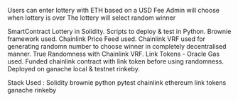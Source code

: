 Users can enter lottery with ETH based on a USD Fee
Admin will choose when lottery is over
The lottery will select random winner

SmartContract Lottery in Solidity. Scripts to deploy & test in Python. Brownie framework used. Chainlink Price Feed used. Chainlink VRF used for generating randomn number to choose winner in completely decentralised manner. True Randomness with Chainlink VRF. Link Tokens - Oracle Gas used. Funded chainlink contract with link token before using randomness. Deployed on ganache local & testnet rinkeby. 

Stack Used : Solidity brownie python pytest chainlink ethereum link tokens ganache rinkeby
